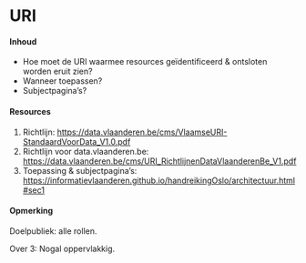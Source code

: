 # URI
#### Inhoud
* Hoe moet de URI waarmee resources geïdentificeerd & ontsloten worden eruit zien?
* Wanneer toepassen?
* Subjectpagina’s?
#### Resources
1. Richtlijn: https://data.vlaanderen.be/cms/VlaamseURI-StandaardVoorData_V1.0.pdf
2. Richtlijn voor data.vlaanderen.be: https://data.vlaanderen.be/cms/URI_RichtlijnenDataVlaanderenBe_V1.pdf
3. Toepassing & subjectpagina’s: https://informatievlaanderen.github.io/handreikingOslo/architectuur.html#sec1
#### Opmerking
Doelpubliek: alle rollen.

Over 3: Nogal oppervlakkig.
